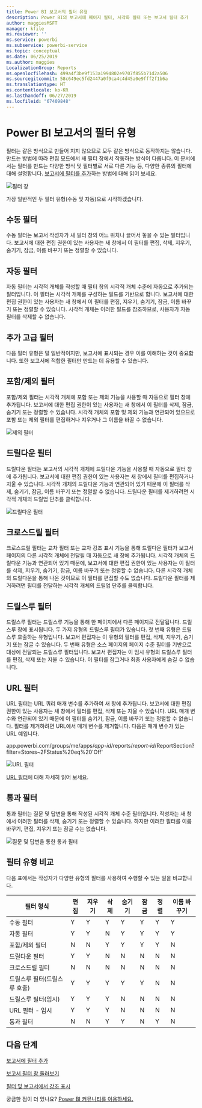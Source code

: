 ```yaml
---
title: Power BI 보고서의 필터 유형
description: Power BI의 보고서에 페이지 필터, 시각화 필터 또는 보고서 필터 추가
author: maggiesMSFT
manager: kfile
ms.reviewer: ''
ms.service: powerbi
ms.subservice: powerbi-service
ms.topic: conceptual
ms.date: 06/25/2019
ms.author: maggies
LocalizationGroup: Reports
ms.openlocfilehash: 499a4f3be9f153a1994802e9707f855b71d2a506
ms.sourcegitcommit: 58c649ec5fd2447a0f9ca4c4d45a0e9fff2f1b6a
ms.translationtype: HT
ms.contentlocale: ko-KR
ms.lasthandoff: 06/27/2019
ms.locfileid: "67409848"
---
```

# <a name="types-of-filters-in-power-bi-reports"></a>Power BI 보고서의 필터 유형

필터는 같은 방식으로 만들어 지지 않으므로 모두 같은 방식으로 동작하지는 않습니다. 만드는 방법에 따라 편집 모드에서 새 필터 창에서 작동하는 방식이 다릅니다. 이 문서에서는 필터를 만드는 다양한 방식 및 필터별로 서로 다른 기능 등, 다양한 종류의 필터에 대해 설명합니다. [보고서에 필터를 추가](power-bi-report-add-filter.md)하는 방법에 대해 읽어 보세요. 

![필터 창](media/power-bi-report-filter-types/power-bi-filter-pane.png)

가장 일반적인 두 필터 유형(수동 및 자동)으로 시작하겠습니다.

## <a name="manual-filters"></a>수동 필터 

수동 필터는 보고서 작성자가 새 필터 창의 어느 위치나 끌어서 놓을 수 있는 필터입니다. 보고서에 대한 편집 권한이 있는 사용자는 새 창에서 이 필터를 편집, 삭제, 지우기, 숨기기, 잠금, 이름 바꾸기 또는 정렬할 수 있습니다.

## <a name="automatic-filters"></a>자동 필터 

자동 필터는 시각적 개체를 작성할 때 필터 창의 시각적 개체 수준에 자동으로 추가되는 필터입니다. 이 필터는 시각적 개체를 구성하는 필드를 기반으로 합니다. 보고서에 대한 편집 권한이 있는 사용자는 새 창에서 이 필터를 편집, 지우기, 숨기기, 잠금, 이름 바꾸기 또는 정렬할 수 있습니다. 시각적 개체는 이러한 필드를 참조하므로, 사용자가 자동 필터를 삭제할 수 없습니다.

## <a name="more-advanced-filters"></a>추가 고급 필터

다음 필터 유형은 덜 일반적이지만, 보고서에 표시되는 경우 이를 이해하는 것이 중요합니다. 또한 보고서에 적합한 필터만 만드는 데 유용할 수 있습니다.

## <a name="include-and-exclude-filters"></a>포함/제외 필터

포함/제외 필터는 시각적 개체에 포함 또는 제외 기능을 사용할 때 자동으로 필터 창에 추가됩니다. 보고서에 대한 편집 권한이 있는 사용자는 새 창에서 이 필터를 삭제, 잠금, 숨기기 또는 정렬할 수 있습니다. 시각적 개체의 포함 및 제외 기능과 연관되어 있으므로 포함 또는 제외 필터를 편집하거나 지우거나 그 이름을 바꿀 수 없습니다.

![제외 필터](media/power-bi-report-filter-types/power-bi-filters-exclude.png)

## <a name="drill-down-filters"></a>드릴다운 필터

드릴다운 필터는 보고서의 시각적 개체에 드릴다운 기능을 사용할 때 자동으로 필터 창에 추가됩니다. 보고서에 대한 편집 권한이 있는 사용자는 새 창에서 필터를 편집하거나 지울 수 있습니다. 시각적 개체의 드릴다운 기능과 연관되어 있기 때문에 이 필터를 삭제, 숨기기, 잠금, 이름 바꾸기 또는 정렬할 수 없습니다. 드릴다운 필터를 제거하려면 시각적 개체의 드릴업 단추를 클릭합니다.

![드릴다운 필터](media/power-bi-report-filter-types/power-bi-filters-drill-down.png)

## <a name="cross-drill-filters"></a>크로스드릴 필터

크로스드릴 필터는 교차 필터 또는 교차 강조 표시 기능을 통해 드릴다운 필터가 보고서 페이지의 다른 시각적 개체에 전달될 때 자동으로 새 창에 추가됩니다. 시각적 개체의 드릴다운 기능과 연관되어 있기 때문에, 보고서에 대한 편집 권한이 있는 사용자는 이 필터를 삭제, 지우기, 숨기기, 잠금, 이름 바꾸기 또는 정렬할 수 없습니다. 다른 시각적 개체의 드릴다운을 통해 나온 것이므로 이 필터를 편집할 수도 없습니다. 드릴다운 필터를 제거하려면 필터를 전달하는 시각적 개체의 드릴업 단추를 클릭합니다.

## <a name="drillthrough-filters"></a>드릴스루 필터

드릴스루 필터는 드릴스루 기능을 통해 한 페이지에서 다른 페이지로 전달됩니다. 드릴스루 창에 표시됩니다. 두 가지 유형의 드릴스루 필터가 있습니다. 첫 번째 유형은 드릴스루 호출하는 유형입니다. 보고서 편집자는 이 유형의 필터를 편집, 삭제, 지우기, 숨기기 또는 잠글 수 있습니다. 두 번째 유형은 소스 페이지의 페이지 수준 필터를 기반으로 대상에 전달되는 드릴스루 필터입니다. 보고서 편집자는 이 임시 유형의 드릴스루 필터를 편집, 삭제 또는 지울 수 있습니다. 이 필터를 잠그거나 최종 사용자에게 숨길 수 없습니다.

## <a name="url-filters"></a>URL 필터

URL 필터는 URL 쿼리 매개 변수를 추가하여 새 창에 추가됩니다. 보고서에 대한 편집 권한이 있는 사용자는 새 창에서 필터를 편집, 삭제 또는 지울 수 있습니다. URL 매개 변수와 연관되어 있기 때문에 이 필터를 숨기기, 잠금, 이름 바꾸기 또는 정렬할 수 없습니다. 필터를 제거하려면 URL에서 매개 변수를 제거합니다. 다음은 매개 변수가 있는 URL 예입니다.

app.powerbi.com/groups/me/apps/*app-id*/reports/*report-id*/ReportSection?filter=Stores~2FStatus%20eq%20'Off'

![URL 필터](media/power-bi-report-filter-types/power-bi-filter-url.png)

[URL 필터](service-url-filters.md)에 대해 자세히 읽어 보세요.

## <a name="pass-through-filters"></a>통과 필터

통과 필터는 질문 및 답변을 통해 작성된 시각적 개체 수준 필터입니다. 작성자는 새 창에서 이러한 필터를 삭제, 숨기기 또는 정렬할 수 있습니다. 하지만 이러한 필터를 이름 바꾸기, 편집, 지우기 또는 잠글 수는 없습니다.

![질문 및 답변을 통한 통과 필터](media/power-bi-report-filter-types/power-bi-filters-qna.png)

## <a name="comparing-filter-types"></a>필터 유형 비교

다음 표에서는 작성자가 다양한 유형의 필터를 사용하여 수행할 수 있는 일을 비교합니다.

| 필터 형식 | 편집 | 지우기 | 삭제 | 숨기기 | 잠금 | 정렬 | 이름 바꾸기 |
|----|----|----|----|----|----|----|----|
| 수동 필터 | Y | Y | Y | Y | Y | Y | Y |
| 자동 필터 | Y | Y | N | Y | Y | Y | Y |
| 포함/제외 필터 | N | N | Y | Y | Y | Y | N |
| 드릴다운 필터 | Y | Y | N | N | N | N | N |
| 크로스드릴 필터 | N | N | N | N | N | N | N |
| 드릴스루 필터(드릴스루 호출) | Y | Y | Y | Y | Y | N | N |
| 드릴스루 필터(임시) | Y | Y | Y | N | N | N | N |
| URL 필터 - 임시 | Y | Y | Y | N | N | N | N |
| 통과 필터 | N | N | Y | Y | N | Y | N |



## <a name="next-steps"></a>다음 단계

[보고서에 필터 추가](power-bi-report-add-filter.md)

[보고서 필터 창 둘러보기](consumer/end-user-report-filter.md)

[필터 및 보고서에서 강조 표시](power-bi-reports-filters-and-highlighting.md)

궁금한 점이 더 있나요? [Power BI 커뮤니티를 이용하세요.](http://community.powerbi.com/)

